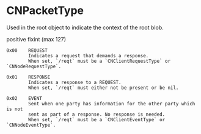 # CNPacketType
Used in the root object to indicate the context of the root blob.

positive fixint (max 127)

```
0x00    REQUEST
        Indicates a request that demands a response.
        When set, `/reqt` must be a `CNClientRequestType` or `CNNodeRequestType`.

0x01    RESPONSE
        Indicates a response to a REQUEST.
        When set, `/reqt` must either not be present or be nil.

0x02    EVENT
        Sent when one party has information for the other party which is not
        sent as part of a response. No response is needed.
        When set, `/reqt` must be a `CNClientEventType` or `CNNodeEventType`.
```
